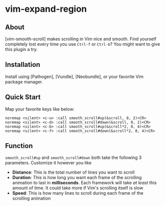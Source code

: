# vim-expand-region

## About
[vim-smooth-scroll] makes scrolling in Vim nice and smooth. Find yourself completely lost every time you use ```Ctrl-f``` or  ```Ctrl-b```? You might want to give this plugin a try.

## Installation
Install using [Pathogen], [Vundle], [Neobundle], or your favorite Vim package manager.

## Quick Start
Map your favorite keys like below:

```vim
noremap <silent> <c-u> :call smooth_scroll#up(&scroll, 0, 2)<CR>
noremap <silent> <c-d> :call smooth_scroll#down(&scroll, 0, 2)<CR>
noremap <silent> <c-b> :call smooth_scroll#up(&scroll*2, 0, 4)<CR>
noremap <silent> <c-f> :call smooth_scroll#down(&scroll*2, 0, 4)<CR>
```

## Function
```smooth_scroll#up``` and ```smooth_scroll#down``` both take the following 3 parameters. Customize it however you like
- __Distance__: This is the total number of lines you want to scroll
- __Duration__: This is how long you want each frame of the scrolling animation to last in __milliseconds__. Each framework will take _at least_ this amount of time. It could take more if Vim's scrolling itself is slow
- __Speed__: This is how many lines to scroll during each frame of the scrolling animation
